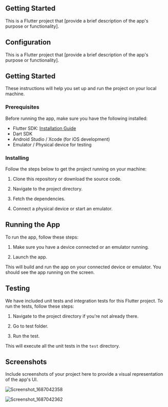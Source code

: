 
## Getting Started

This is a Flutter project that [provide a brief description of the app's purpose or functionality].

## Configuration

This is a Flutter project that [provide a brief description of the app's purpose or functionality].

## Getting Started

These instructions will help you set up and run the project on your local machine.

### Prerequisites

Before running the app, make sure you have the following installed:

- Flutter SDK: [Installation Guide](https://flutter.dev/docs/get-started/install)
- Dart SDK
- Android Studio / Xcode (for iOS development)
- Emulator / Physical device for testing

### Installing

Follow the steps below to get the project running on your machine:

1. Clone this repository or download the source code.

2. Navigate to the project directory.

3. Fetch the dependencies.

4. Connect a physical device or start an emulator.

## Running the App

To run the app, follow these steps:

1. Make sure you have a device connected or an emulator running.

2. Launch the app.

This will build and run the app on your connected device or emulator. You should see the app running on the screen.

## Testing

We have included unit tests and integration tests for this Flutter project. To run the tests, follow these steps:

1. Navigate to the project directory if you're not already there.

2. Go to test folder.

3. Run the test.

This will execute all the unit tests in the `test` directory.


## Screenshots

Include screenshots of your project here to provide a visual representation of the app's UI.

![Screenshot_1687042358](https://github.com/osama450/webkeyz_task/assets/71011907/6d9b9796-ab15-4509-901a-2074261b071c)

![Screenshot_1687042362](https://github.com/osama450/webkeyz_task/assets/71011907/d4b13566-7151-46f8-bf8a-5df8bf929fb8)
